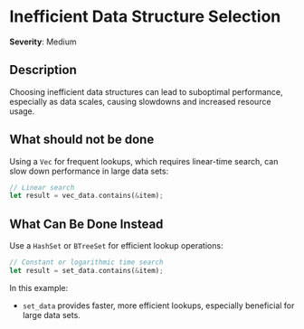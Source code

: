 # Inefficient Data Structure Selection

**Severity**: Medium

## Description

Choosing inefficient data structures can lead to suboptimal performance, especially as data scales, causing slowdowns
and increased resource usage.

## What should not be done

Using a `Vec` for frequent lookups, which requires linear-time search, can slow down performance in large data sets:

```rust
// Linear search
let result = vec_data.contains(&item);
```

## What Can Be Done Instead

Use a `HashSet` or `BTreeSet` for efficient lookup operations:

```rust
// Constant or logarithmic time search
let result = set_data.contains(&item);
```

In this example:

- `set_data` provides faster, more efficient lookups, especially beneficial for large data sets.
